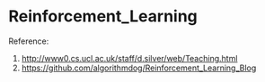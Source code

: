 # Reinforcement_Learning


Reference:
1. http://www0.cs.ucl.ac.uk/staff/d.silver/web/Teaching.html
2. https://github.com/algorithmdog/Reinforcement_Learning_Blog
